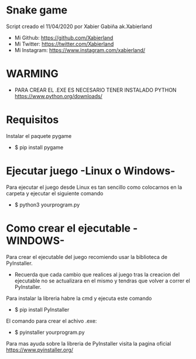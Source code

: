 # Snake game
 
Script creado el 11/04/2020 por Xabier Gabiña ak.Xabierland
- Mi Github: https://github.com/Xabierland
- Mi Twitter: https://twitter.com/Xabierland
- Mi Instagram: https://www.instagram.com/xabierland/

# WARMING
- PARA CREAR EL .EXE ES NECESARIO TENER INSTALADO PYTHON https://www.python.org/downloads/

# Requisitos
Instalar el paquete pygame
- $ pip install pygame

# Ejecutar juego -Linux o Windows-
Para ejecutar el juego desde Linux es tan sencillo como colocarnos en la carpeta y ejecutar el siguiente comando
- $ python3 yourprogram.py

# Como crear el ejecutable -WINDOWS-
Para crear el ejecutable del juego recomiendo usar la biblioteca de PyInstaller.
- Recuerda que cada cambio que realices al juego tras la creacion del ejecutable no se actualizara en el mismo y tendras que volver a correr el PyInstaller.

Para instalar la libreria habre la cmd y ejecuta este comando
- $ pip install PyInstaller

El comando para crear el achivo .exe:
- $ pyinstaller yourprogram.py

Para mas ayuda sobre la libreria de PyInstaller visita la pagina oficial https://www.pyinstaller.org/ 
